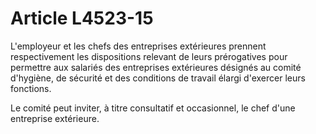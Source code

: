 # Article L4523-15

L'employeur et les chefs des entreprises extérieures prennent respectivement les dispositions relevant de leurs prérogatives pour permettre aux salariés des entreprises extérieures désignés au comité d'hygiène, de sécurité et des conditions de travail élargi d'exercer leurs fonctions.

Le comité peut inviter, à titre consultatif et occasionnel, le chef d'une entreprise extérieure.